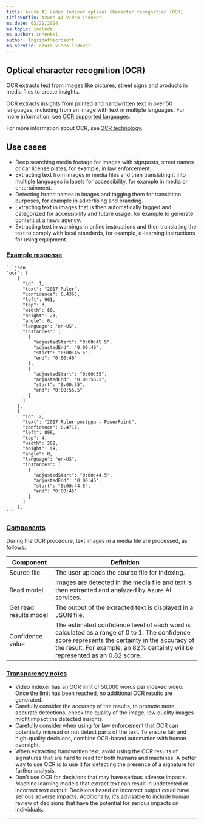 ```yaml
---
title: Azure AI Video Indexer optical character recognition (OCR) 
titleSuffix: Azure AI Video Indexer 
ms.date: 03/22/2024
ms.topic: include
ms.author: inhenkel
author: IngridAtMicrosoft
ms.service: azure-video-indexer
---
```


## Optical character recognition (OCR)

OCR extracts text from images like pictures, street signs and products in media files to create insights.

OCR extracts insights from printed and handwritten text in over 50 languages, including from an image with text in multiple languages. For more information, see [OCR supported languages](/azure/ai-services/computer-vision/language-support#optical-character-recognition-ocr).

For more information about OCR, see [OCR technology](/azure/ai-services/computer-vision/overview-ocr).

## Use cases

- Deep searching media footage for images with signposts, street names or car license plates, for example, in law enforcement. 
- Extracting text from images in media files and then translating it into multiple languages in labels for accessibility, for example in media or entertainment. 
- Detecting brand names in images and tagging them for translation purposes, for example in advertising and branding. 
- Extracting text in images that is then automatically tagged and categorized for accessibility and future usage, for example to generate content at a news agency. 
- Extracting text in warnings in online instructions and then translating the text to comply with local standards, for example, e-learning instructions for using equipment.

### [Example response](#tab/ocrresponse)

    ```json
    "ocr": [
        {
          "id": 1,
          "text": "2017 Ruler",
          "confidence": 0.4365,
          "left": 901,
          "top": 3,
          "width": 80,
          "height": 23,
          "angle": 0,
          "language": "en-US",
          "instances": [
            {
              "adjustedStart": "0:00:45.5",
              "adjustedEnd": "0:00:46",
              "start": "0:00:45.5",
              "end": "0:00:46"
            },
            {
              "adjustedStart": "0:00:55",
              "adjustedEnd": "0:00:55.5",
              "start": "0:00:55",
              "end": "0:00:55.5"
            }
          ]
        },
        {
          "id": 2,
          "text": "2017 Ruler postppu - PowerPoint",
          "confidence": 0.4712,
          "left": 899,
          "top": 4,
          "width": 262,
          "height": 48,
          "angle": 0,
          "language": "en-US",
          "instances": [
            {
              "adjustedStart": "0:00:44.5",
              "adjustedEnd": "0:00:45",
              "start": "0:00:44.5",
              "end": "0:00:45"
            }
          ]
        },
    ``` 

### [Components](#tab/ocrcomponents) 

During the OCR procedure, text images in a media file are processed, as follows:  

|Component|Definition|
|---|---|
|Source file|	The user uploads the source file for indexing.|
|Read model	|Images are detected in the media file and text is then extracted and analyzed by Azure AI services. |
|Get read results model	|The output of the extracted text is displayed in a JSON file.|
|Confidence value|	The estimated confidence level of each word is calculated as a range of 0 to 1. The confidence score represents the certainty in the accuracy of the result. For example, an 82% certainty will be represented as an 0.82 score.|

### [Transparency notes](#tab/ocrtransnote)  

- Video Indexer has an OCR limit of 50,000 words per indexed video. Once the limit has been reached, no additional OCR results are generated.
- Carefully consider the accuracy of the results, to promote more accurate detections, check the quality of the image, low quality images might impact the detected insights.  
- Carefully consider when using for law enforcement that OCR can potentially misread or not detect parts of the text. To ensure fair and high-quality decisions, combine OCR-based automation with human oversight. 
- When extracting handwritten text, avoid using the OCR results of signatures that are hard to read for both humans and machines. A better way to use OCR is to use it for detecting the presence of a signature for further analysis. 
- Don't use OCR for decisions that may have serious adverse impacts. Machine learning models that extract text can result in undetected or incorrect text output. Decisions based on incorrect output could have serious adverse impacts. Additionally, it's advisable to include human review of decisions that have the potential for serious impacts on individuals. 

---
